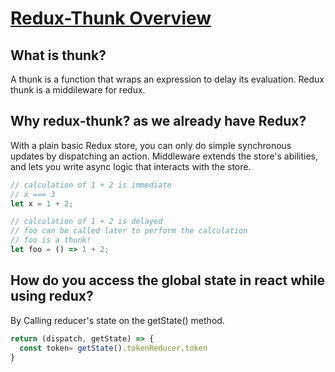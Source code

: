 # [Redux-Thunk Overview](https://github.com/reduxjs/redux-thunk)

## What is thunk?

A thunk is a function that wraps an expression to delay its evaluation. Redux thunk is a middileware for redux.

## Why redux-thunk? as we already have Redux?

With a plain basic Redux store, you can only do simple synchronous updates by dispatching an action. 
Middleware extends the store's abilities, and lets you write async logic that interacts with the store.

```javascript
// calculation of 1 + 2 is immediate
// x === 3
let x = 1 + 2;

// calculation of 1 + 2 is delayed
// foo can be called later to perform the calculation
// foo is a thunk!
let foo = () => 1 + 2;
```
## How do you access the global state in react while using redux?
By Calling reducer's state on the getState() method.
```javascript
return (dispatch, getState) => {
  const token= getState().tokenReducer.token
}
```
